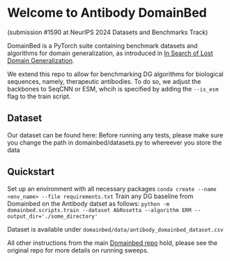 # Welcome to Antibody DomainBed

(submission #1590 at NeurIPS 2024 Datasets and Benchmarks Track)

DomainBed is a PyTorch suite containing benchmark datasets and algorithms for domain generalization, as introduced in [In Search of Lost Domain Generalization](https://arxiv.org/abs/2007.01434).

We extend this repo to allow for benchmarking DG algorithms for biological sequences, namely, therapeutic antibodies.
To do so, we adjust the backbones to SeqCNN or ESM, whcih is specified  by adding the `--is_esm` flag to the train script.

## Dataset
Our dataset can be found here:
Before running any tests, please make sure you change the path in domainbed/datasets.py to whereever you store the data

## Quickstart
Set up an environment with all necessary packages `conda create --name <env_name> --file requirements.txt`
Train any DG baseline from Domainbed on the Antibody datset as follows:
`python -m domainbed.scripts.train --dataset AbRosetta --algorithm ERM --output_dir='./some_directory'`

Dataset is available under `domainbed/data/antibody_domainbed_dataset.csv`

All other instructions from the main [Domainbed repo](https://github.com/facebookresearch/DomainBed) hold, please see the original repo for more details on running sweeps.

